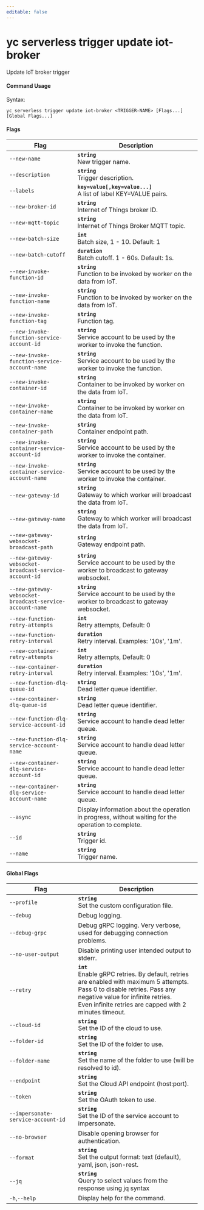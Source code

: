 ```yaml
---
editable: false
---
```


# yc serverless trigger update iot-broker

Update IoT broker trigger

#### Command Usage

Syntax: 

`yc serverless trigger update iot-broker <TRIGGER-NAME> [Flags...] [Global Flags...]`

#### Flags

| Flag | Description |
|----|----|
|`--new-name`|<b>`string`</b><br/>New trigger name.|
|`--description`|<b>`string`</b><br/>Trigger description.|
|`--labels`|<b>`key=value[,key=value...]`</b><br/>A list of label KEY=VALUE pairs.|
|`--new-broker-id`|<b>`string`</b><br/>Internet of Things broker ID.|
|`--new-mqtt-topic`|<b>`string`</b><br/>Internet of Things Broker MQTT topic.|
|`--new-batch-size`|<b>`int`</b><br/>Batch size, 1 - 10. Default: 1|
|`--new-batch-cutoff`|<b>`duration`</b><br/>Batch cutoff. 1 - 60s. Default: 1s.|
|`--new-invoke-function-id`|<b>`string`</b><br/>Function to be invoked by worker on the data from IoT.|
|`--new-invoke-function-name`|<b>`string`</b><br/>Function to be invoked by worker on the data from IoT.|
|`--new-invoke-function-tag`|<b>`string`</b><br/>Function tag.|
|`--new-invoke-function-service-account-id`|<b>`string`</b><br/>Service account to be used by the worker to invoke the function.|
|`--new-invoke-function-service-account-name`|<b>`string`</b><br/>Service account to be used by the worker to invoke the function.|
|`--new-invoke-container-id`|<b>`string`</b><br/>Container to be invoked by worker on the data from IoT.|
|`--new-invoke-container-name`|<b>`string`</b><br/>Container to be invoked by worker on the data from IoT.|
|`--new-invoke-container-path`|<b>`string`</b><br/>Container endpoint path.|
|`--new-invoke-container-service-account-id`|<b>`string`</b><br/>Service account to be used by the worker to invoke the container.|
|`--new-invoke-container-service-account-name`|<b>`string`</b><br/>Service account to be used by the worker to invoke the container.|
|`--new-gateway-id`|<b>`string`</b><br/>Gateway to which worker will broadcast the data from IoT.|
|`--new-gateway-name`|<b>`string`</b><br/>Gateway to which worker will broadcast the data from IoT.|
|`--new-gateway-websocket-broadcast-path`|<b>`string`</b><br/>Gateway endpoint path.|
|`--new-gateway-websocket-broadcast-service-account-id`|<b>`string`</b><br/>Service account to be used by the worker to broadcast to gateway websocket.|
|`--new-gateway-websocket-broadcast-service-account-name`|<b>`string`</b><br/>Service account to be used by the worker to broadcast to gateway websocket.|
|`--new-function-retry-attempts`|<b>`int`</b><br/>Retry attempts, Default: 0|
|`--new-function-retry-interval`|<b>`duration`</b><br/>Retry interval. Examples: '10s', '1m'.|
|`--new-container-retry-attempts`|<b>`int`</b><br/>Retry attempts, Default: 0|
|`--new-container-retry-interval`|<b>`duration`</b><br/>Retry interval. Examples: '10s', '1m'.|
|`--new-function-dlq-queue-id`|<b>`string`</b><br/>Dead letter queue identifier.|
|`--new-container-dlq-queue-id`|<b>`string`</b><br/>Dead letter queue identifier.|
|`--new-function-dlq-service-account-id`|<b>`string`</b><br/>Service account to handle dead letter queue.|
|`--new-function-dlq-service-account-name`|<b>`string`</b><br/>Service account to handle dead letter queue.|
|`--new-container-dlq-service-account-id`|<b>`string`</b><br/>Service account to handle dead letter queue.|
|`--new-container-dlq-service-account-name`|<b>`string`</b><br/>Service account to handle dead letter queue.|
|`--async`|Display information about the operation in progress, without waiting for the operation to complete.|
|`--id`|<b>`string`</b><br/>Trigger id.|
|`--name`|<b>`string`</b><br/>Trigger name.|

#### Global Flags

| Flag | Description |
|----|----|
|`--profile`|<b>`string`</b><br/>Set the custom configuration file.|
|`--debug`|Debug logging.|
|`--debug-grpc`|Debug gRPC logging. Very verbose, used for debugging connection problems.|
|`--no-user-output`|Disable printing user intended output to stderr.|
|`--retry`|<b>`int`</b><br/>Enable gRPC retries. By default, retries are enabled with maximum 5 attempts.<br/>Pass 0 to disable retries. Pass any negative value for infinite retries.<br/>Even infinite retries are capped with 2 minutes timeout.|
|`--cloud-id`|<b>`string`</b><br/>Set the ID of the cloud to use.|
|`--folder-id`|<b>`string`</b><br/>Set the ID of the folder to use.|
|`--folder-name`|<b>`string`</b><br/>Set the name of the folder to use (will be resolved to id).|
|`--endpoint`|<b>`string`</b><br/>Set the Cloud API endpoint (host:port).|
|`--token`|<b>`string`</b><br/>Set the OAuth token to use.|
|`--impersonate-service-account-id`|<b>`string`</b><br/>Set the ID of the service account to impersonate.|
|`--no-browser`|Disable opening browser for authentication.|
|`--format`|<b>`string`</b><br/>Set the output format: text (default), yaml, json, json-rest.|
|`--jq`|<b>`string`</b><br/>Query to select values from the response using jq syntax|
|`-h`,`--help`|Display help for the command.|
